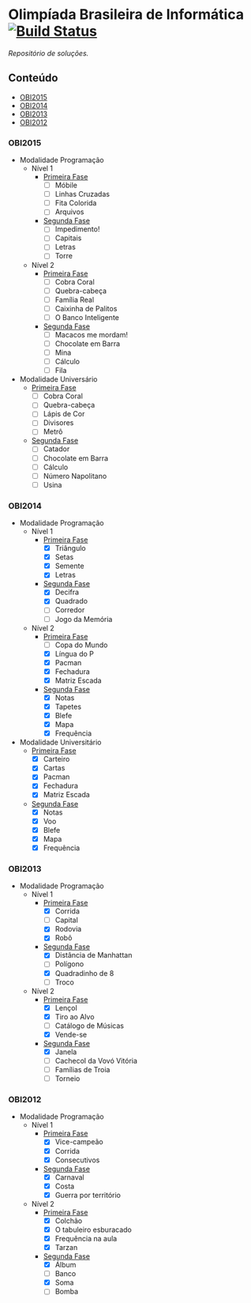 # Olimpíada Brasileira de Informática [![Build Status](https://travis-ci.org/felipemfp/obi.svg?branch=master)](https://travis-ci.org/felipemfp/obi) 

_Repositório de soluções._ 

## Conteúdo

- [OBI2015](#obi2015)
- [OBI2014](#obi2014)
- [OBI2013](#obi2013)
- [OBI2012](#obi2012)

### OBI2015
- Modalidade Programação
  - Nível 1
    - [Primeira Fase](/obi2015/programacao-1/fase-1)
      - [ ] Móbile
      - [ ] Linhas Cruzadas
      - [ ] Fita Colorida
      - [ ] Arquivos
    - [Segunda Fase](/obi2015/programacao-1/fase-2)
      - [ ] Impedimento!
      - [ ] Capitais
      - [ ] Letras
      - [ ] Torre
  - Nível 2
    - [Primeira Fase](/obi2015/programacao-2/fase-1)
      - [ ] Cobra Coral
      - [ ] Quebra-cabeça
      - [ ] Família Real
      - [ ] Caixinha de Palitos
      - [ ] O Banco Inteligente
    - [Segunda Fase](/obi2015/programacao-2/fase-2)
      - [ ] Macacos me mordam!
      - [ ] Chocolate em Barra
      - [ ] Mina
      - [ ] Cálculo
      - [ ] Fila
- Modalidade Universário
  - [Primeira Fase](/obi2015/universitario/fase-1/)
    - [ ] Cobra Coral
    - [ ] Quebra-cabeça
    - [ ] Lápis de Cor
    - [ ] Divisores
    - [ ] Metrô
  - [Segunda Fase](/obi2015/universitario/fase-2/)
    - [ ] Catador
    - [ ] Chocolate em Barra
    - [ ] Cálculo
    - [ ] Número Napolitano
    - [ ] Usina

### OBI2014
- Modalidade Programação
  - Nível 1
    - [Primeira Fase](/obi2014/programacao-1/fase-1)
      - [x] Triângulo
      - [x] Setas
      - [x] Semente
      - [x] Letras
    - [Segunda Fase](/obi2014/programacao-1/fase-2)
      - [x] Decifra
      - [x] Quadrado
      - [ ] Corredor
      - [ ] Jogo da Memória
  - Nível 2
    - [Primeira Fase](/obi2014/programacao-2/fase-1)
      - [ ] Copa do Mundo
      - [x] Língua do P
      - [x] Pacman
      - [x] Fechadura
      - [x] Matriz Escada
    - [Segunda Fase](/obi2014/programacao-2/fase-2)
      - [x] Notas
      - [x] Tapetes
      - [x] Blefe
      - [x] Mapa
      - [x] Frequência
- Modalidade Universitário
  - [Primeira Fase](/obi2014/universitario/fase-1/)
    - [x] Carteiro
    - [x] Cartas
    - [x] Pacman
    - [x] Fechadura
    - [x] Matriz Escada
  - [Segunda Fase](/obi2014/universitario/fase-2/)
    - [x] Notas
    - [x] Voo
    - [x] Blefe
    - [x] Mapa
    - [x] Frequência

### OBI2013
- Modalidade Programação
  - Nível 1
    - [Primeira Fase](/obi2013/programacao-1/fase-1)
      - [x] Corrida
      - [ ] Capital
      - [x] Rodovia
      - [x] Robô
    - [Segunda Fase](/obi2013/programacao-1/fase-2)
      - [x] Distância de Manhattan
      - [ ] Polígono
      - [x] Quadradinho de 8
      - [ ] Troco
  - Nível 2
    - [Primeira Fase](/obi2013/programacao-2/fase-1)
      - [x] Lençol
      - [x] Tiro ao Alvo
      - [ ] Catálogo de Músicas
      - [x] Vende-se
    - [Segunda Fase](/obi2013/programacao-2/fase-2)
      - [x] Janela
      - [ ] Cachecol da Vovó Vitória
      - [ ] Famílias de Troia
      - [ ] Torneio

### OBI2012
- Modalidade Programação
  - Nível 1
    - [Primeira Fase](/obi2012/programacao-1/fase-1)
      - [x] Vice-campeão
      - [x] Corrida
      - [x] Consecutivos
    - [Segunda Fase](/obi2012/programacao-1/fase-2)
      - [x] Carnaval
      - [x] Costa
      - [x] Guerra por território
  - Nível 2
    - [Primeira Fase](/obi2012/programacao-2/fase-1)
      - [x] Colchão
      - [x] O tabuleiro esburacado
      - [x] Frequência na aula
      - [x] Tarzan
    - [Segunda Fase](/obi2012/programacao-2/fase-2)
      - [x] Álbum
      - [ ] Banco
      - [x] Soma
      - [ ] Bomba
